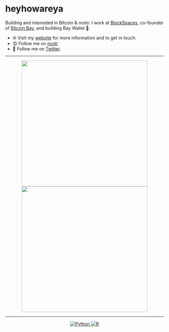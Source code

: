 
# heyhowareya 
Building and interested in Bitcoin & nostr. I work at [BlockSpaces](https:/blockspaces.com/), co-founder of [Bitcoin Bay](https://bitcoinbay.live), and building Bay Wallet 🌴.

- 🌐 Visit my [website](https://rollerhodl.me) for more information and to get in touch.
- 😍 Follow me on [nostr](https://primal.net/p/npub18uv56l84ck0v5q29a4uqfu9x0sxvz7m0766t6kzcyytqmnua0pdswydr2y)
- 💩 Follow me on [Twitter](https://twitter.com/bennyhodl).
---

<p align="center">
  <img src="https://github-readme-stats.vercel.app/api?username=bennyhodl&show_icons=true&theme=bear" width="400">
  <img src="https://github-readme-streak-stats.herokuapp.com?user=bennyhodl&theme=dark&hide_border=true" width="400">
</p>

---
<p align="center">
  <a href="https://www.python.org/" target="_blank">
    <img src="https://img.shields.io/badge/TypeScript-%2314354C.svg?style=flat-square&logo=python&logoColor=white" alt="Python">
  </a>
  <a href="https://www.r-project.org/" target="_blank">
    <img src="https://img.shields.io/badge/Rust-%23276DC3.svg?style=flat-square&logo=R&logoColor=white" alt="R">
  </a>
</p>

